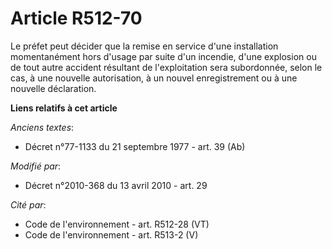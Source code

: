 # Article R512-70

Le préfet peut décider que la remise en service d'une installation momentanément hors d'usage par suite d'un incendie, d'une
explosion ou de tout autre accident résultant de l'exploitation sera subordonnée, selon le cas, à une nouvelle autorisation,
à un nouvel enregistrement ou à une nouvelle déclaration.

**Liens relatifs à cet article**

_Anciens textes_:

  - Décret n°77-1133 du 21 septembre 1977 - art. 39 (Ab)

_Modifié par_:

  - Décret n°2010-368 du 13 avril 2010 - art. 29

_Cité par_:

  - Code de l'environnement - art. R512-28 (VT)
  - Code de l'environnement - art. R513-2 (V)
